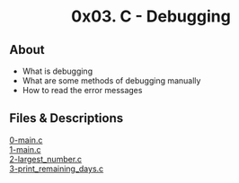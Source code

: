# <div align="center">0x03. C - Debugging</div>

## About


   - What is debugging
   - What are some methods of debugging manually
   - How to read the error messages

## Files & Descriptions

[0-main.c](https://github.com/Jenni-Foued/holbertonschool-low_level_programming/tree/master/0x03-debugging/0-main.c)\
[1-main.c](https://github.com/Jenni-Foued/holbertonschool-low_level_programming/tree/master/0x03-debugging/1-main.c)\
[2-largest_number.c](https://github.com/Jenni-Foued/holbertonschool-low_level_programming/tree/master/0x03-debugging/2-largest_number.c)\
[3-print_remaining_days.c](https://github.com/Jenni-Foued/holbertonschool-low_level_programming/tree/master/0x03-debugging/3-print_remaining_days.c)
